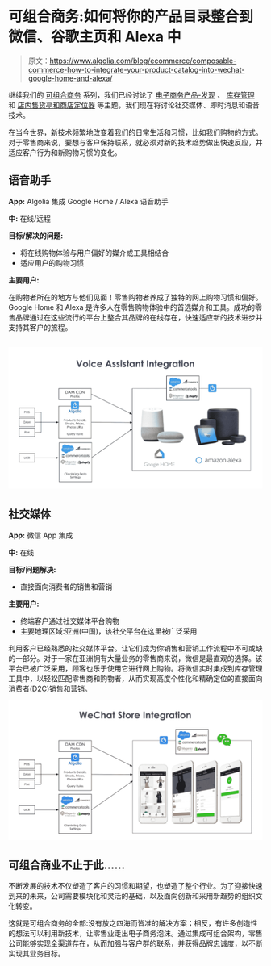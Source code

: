 # 可组合商务:如何将你的产品目录整合到微信、谷歌主页和 Alexa 中

> 原文：<https://www.algolia.com/blog/ecommerce/composable-commerce-how-to-integrate-your-product-catalog-into-wechat-google-home-and-alexa/>

继续我们的 [可组合商务](https://www.algolia.com/blog/ecommerce/composable-commerce-how-to-select-best-of-breed-components-to-meet-your-business-needs/) 系列，我们已经讨论了 [电子商务产品-发现](https://www.algolia.com/blog/ecommerce/composable-commerce-how-to-improve-omnichannel-product-discovery-experience/) 、 [库存管理](https://www.algolia.com/blog/ecommerce/composable-commerce-how-to-help-in-store-sales-associates-to-find-products-easily-by-optimizing-inventories-management/) 和 [店内售货亭和商店定位器](https://www.algolia.com/blog/ecommerce/composable-commerce-how-to-build-an-in-store-product-search-kiosk-and-store-locator/) 等主题，我们现在将讨论社交媒体、即时消息和语音技术。

在当今世界，新技术频繁地改变着我们的日常生活和习惯，比如我们购物的方式。对于零售商来说，要想与客户保持联系，就必须对新的技术趋势做出快速反应，并适应客户行为和新购物习惯的变化。

## [](#voice-assistant%c2%a0)语音助手

**App:** Algolia 集成 Google Home / Alexa 语音助手

**中:** 在线/远程

**目标/解决的问题:**

*   将在线购物体验与用户偏好的媒介或工具相结合
*   适应用户的购物习惯

**主要用户:**

在购物者所在的地方与他们见面！零售购物者养成了独特的网上购物习惯和偏好。Google Home 和 Alexa 是许多人在零售购物体验中的首选媒介和工具。成功的零售品牌通过在这些流行的平台上整合其品牌的在线存在，快速适应新的技术进步并支持其客户的旅程。

## [](#)![](img/fe8e856b0e381cc251d001cdb30a1b11.png)

## [](#social-media)社交媒体

**App:** 微信 App 集成

**中:** 在线

**目标/问题解决:**

*   直接面向消费者的销售和营销

**主要用户:**

*   终端客户通过社交媒体平台购物
*   主要地理区域:亚洲(中国)，该社交平台在这里被广泛采用

利用客户已经熟悉的社交媒体平台。让它们成为你销售和营销工作流程中不可或缺的一部分。对于一家在亚洲拥有大量业务的零售商来说，微信是最直观的选择。该平台已被广泛采用，顾客也乐于使用它进行网上购物。将微信实时集成到库存管理工具中，以轻松匹配零售商和购物者，从而实现高度个性化和精确定位的直接面向消费者(D2C)销售和营销。

![](img/3d2f790f1ab464c6e91a4f36474abf39.png)

## [](#composable-commerce-doesnt-stop-here)可组合商业不止于此……

不断发展的技术不仅塑造了客户的习惯和期望，也塑造了整个行业。为了迎接快速到来的未来，公司需要模块化和灵活的基础，以及面向创新和采用新趋势的组织文化转变。

这就是可组合商务的全部:没有放之四海而皆准的解决方案；相反，有许多创造性的想法可以利用新技术，让零售业走出电子商务泡沫。通过集成可组合架构，零售公司能够实现全渠道存在，从而加强与客户群的联系，并获得品牌忠诚度，以不断实现其业务目标。